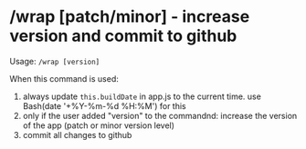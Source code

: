 # /wrap [patch/minor] - increase version and commit to github

Usage: `/wrap [version]`

When this command is used:
1. always update `this.buildDate` in app.js to the current time. use Bash(date '+%Y-%m-%d %H:%M') for this
2. only if the user added "version" to the commandnd: increase the version of the app (patch or minor version level)
3. commit all changes to github
